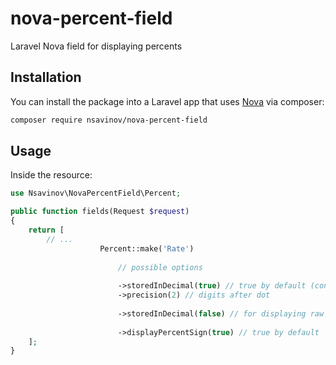 # nova-percent-field
 Laravel Nova field for displaying percents

## Installation

You can install the package into a Laravel app that uses [Nova](https://nova.laravel.com) via composer:

```bash
composer require nsavinov/nova-percent-field
```

## Usage
Inside the resource:

```php
use Nsavinov\NovaPercentField\Percent;

public function fields(Request $request)
{
    return [
        // ...
                    Percent::make('Rate')
                    
                        // possible options
                        
                        ->storedInDecimal(true) // true by default (converts 0.15 to 15.00)
                        ->precision(2) // digits after dot
                        
                        ->storedInDecimal(false) // for displaying raw value from database
                        
                        ->displayPercentSign(true) // true by default
    ];
}
